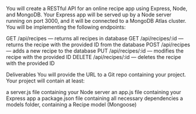 You will create a RESTful API for an online recipe app using Express, Node, and MongoDB.  Your Express app will be served up by a Node server running on port 3000, and it will be connected to a MongoDB Atlas cluster.  You will be implementing the following endpoints:

GET  /api/recipes  — returns all recipes in database
GET  /api/recipes/:id  — returns the recipe with the provided ID from the database
POST  /api/recipes  — adds a new recipe to the database
PUT  /api/recipes/:id  — modifies the recipe with the provided ID
DELETE  /api/recipes/:id  — deletes the recipe with the provided ID

Deliverables
You will provide the URL to a Git repo containing your project.  Your project will contain at least:

a server.js file containing your Node server
an app.js file containing your Express app
a package.json file containing all necessary dependencies
a models folder, containing a Recipe model (Mongoose)
